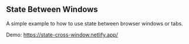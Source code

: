 ## State Between Windows

A simple example to how to use state between browser windows or tabs.

Demo: https://state-cross-window.netlify.app/
